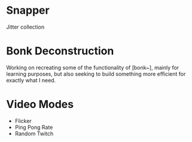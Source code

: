 # Snapper
Jitter collection

# Bonk Deconstruction

Working on recreating some of the functionality of [bonk~], mainly for learning purposes, but also seeking to build something more efficient
for exactly what I need.

# Video Modes
* Flicker
* Ping Pong Rate
* Random Twitch
